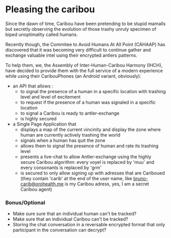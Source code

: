 # Pleasing the caribou

Since the dawn of time, Caribou have been pretending to be stupid mamalls but secretly observing the evolution of those trashy unruly specimen of biped unoptimality called humans.

Recently though, the Commitee to Avoid Humans At All Point (CAHAAP) has discovered that it was becoming very difficult to continue gather and exchange valuable intel using their encrypted antlers patterns.

To help them, we, the Assembly of Inter-Human-Caribou Harmony (IHCH), have decided to provide them with the full service of a modern experience while using their CaribouPhones (an Android variant, obviously):

- an API that allows :
  - to signal the presence of a human in a specific location with trashing level and level of excitement
  - to request if the presence of a human was signaled in a specific location
  - to signal a Caribou is ready to antler-exchange
  - is highly secured
- a Single Page Application that
  - displays a map of the current vincinity and display the zone where human are currently actively trashing the world
  - signals when a human has quit the zone
  - allows them to signal the presence of human and rate its trashing level
  - presents a live-chat to allow Antler-exchange using the highly secure Caribou algorithm: every voyel is replaced by 'muu' and every consonants is replaced by 'grm'
  - is secured to only allow signing up with adresses that are Cariboued (they contain 'carib' at the end of the user name, like bruno-carib@orohealth.me is my Caribou adress, yes, I am a secret Caribou agent)

### Bonus/Optional

- Make sure sure that an individual human can't be tracked?
- Make sure that an individual Caribou can't be tracked?
- Storing the chat conversation in a reversable encrypted format that only participant in the conversation can decrypt?
